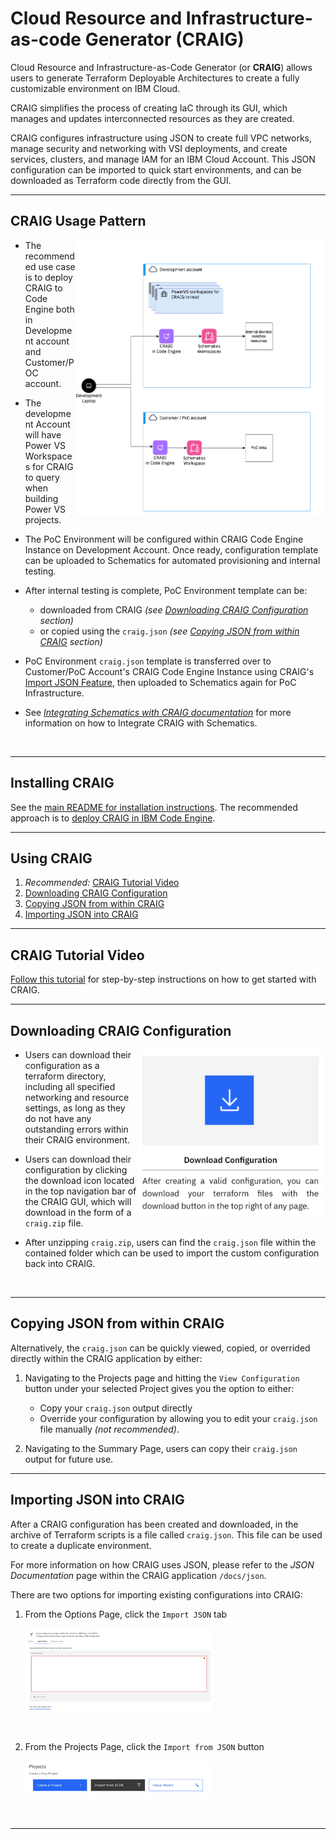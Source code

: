 # Cloud Resource and Infrastructure-as-code Generator (CRAIG)

Cloud Resource and Infrastructure-as-Code Generator (or **CRAIG**) allows users to generate Terraform Deployable Architectures to create a fully customizable environment on IBM Cloud.

CRAIG simplifies the process of creating IaC through its GUI, which manages and updates interconnected resources as they are created.

CRAIG configures infrastructure using JSON to create full VPC networks, manage security and networking with VSI deployments, and create services, clusters, and manage IAM for an IBM Cloud Account. This JSON configuration can be imported to quick start environments, and can be downloaded as Terraform code directly from the GUI.

---
## CRAIG Usage Pattern

<img src="./images/CRAIG-usage-pattern.drawio.png" alt="CRAIG Usage Pattern" width="400" align="right"/>

- The recommended use case is to deploy CRAIG to Code Engine both in Development account and Customer/POC account. 

- The development Account will have Power VS Workspaces for CRAIG to query when building Power VS projects.

- The PoC Environment will be configured within CRAIG Code Engine Instance on Development Account. Once ready, configuration template can be uploaded to Schematics for automated provisioning and internal testing.

- After internal testing is complete, PoC Environment template can be: 
    - downloaded from CRAIG _(see [Downloading CRAIG Configuration](#downloading-craig-configuration) section)_
    - or copied using the `craig.json` _(see [Copying JSON from within CRAIG](#copying-json-from-within-craig) section)_

- PoC Environment `craig.json` template is transferred over to Customer/PoC Account's  CRAIG Code Engine Instance using CRAIG's [Import JSON Feature](#importing-json-into-craig), then uploaded to Schematics again for PoC Infrastructure.

- See _[Integrating Schematics with CRAIG documentation](./schematics-how-to.md)_ for more information on how to Integrate CRAIG with Schematics.

<br clear="right"/>

---
## Installing CRAIG

See the [main README for installation instructions](../README.md#installation). The recommended approach is to [deploy CRAIG in IBM Code Engine](../README.md#deploying-to-ibm-code-engine).

---
## Using CRAIG

1. _Recommended:_ [CRAIG Tutorial Video](#craig-tutorial-video)
2. [Downloading CRAIG Configuration](#downloading-craig-configuration)
3. [Copying JSON from within CRAIG](#copying-json-from-within-craig)
4. [Importing JSON into CRAIG](#importing-json-into-craig)

---
## CRAIG Tutorial Video

[Follow this tutorial](https://ibm.box.com/v/craigTutorialVideo) for step-by-step instructions on how to get started with CRAIG.

---

## Downloading CRAIG Configuration

<img src="./images/CRAIG-download-icon.png" alt="CRAIG Usage Pattern" width="300" align="right"/>

- Users can download their configuration as a terraform directory, including all specified networking and resource settings, as long as they do not have any outstanding errors within their CRAIG environment.

- Users can download their configuration by clicking the download icon located in the top navigation bar of the CRAIG GUI, which will download in the form of a `craig.zip` file.

- After unzipping `craig.zip`, users can find the `craig.json` file within the contained folder which can be used to import the custom configuration back into CRAIG.

<br clear="right"/>

---

## Copying JSON from within CRAIG


Alternatively, the `craig.json` can be quickly viewed, copied, or overrided directly within the CRAIG application by either:

1. Navigating to the Projects page and hitting the `View Configuration` button under your selected Project gives you the option to either:

    - Copy your `craig.json` output directly
    - Override your configuration by allowing you to edit your `craig.json` file manually _(not recommended)_.
2. Navigating to the Summary Page, users can copy their `craig.json` output for future use.

---

## Importing JSON into CRAIG

After a CRAIG configuration has been created and downloaded, in the archive of Terraform scripts is a file called `craig.json`. This file can be used to create a duplicate environment.

For more information on how CRAIG uses JSON, please refer to the _JSON Documentation_ page within the CRAIG application `/docs/json`. 


There are two options for importing existing configurations into CRAIG:
1. From the Options Page, click the `Import JSON` tab

    <img src="./images/import-json-options.png" alt="CRAIG Usage Pattern" width="300"/>

<br clear="right"/>

2. From the Projects Page, click the `Import from JSON` button

    <img src="./images/import-from-json.png" alt="CRAIG Usage Pattern" width="300"/>

<br clear="right"/>

---


